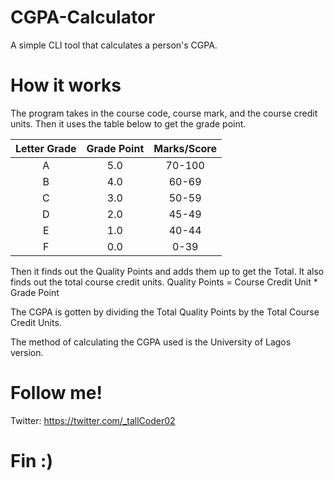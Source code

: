 # CGPA-Calculator
A simple CLI tool that calculates a person's CGPA.

# How it works
The program takes in the course code, course mark, and the course credit units. Then it uses the table below to get the grade point.

| Letter Grade | Grade Point | Marks/Score |
| :---:        |     :---:   |       :---: |
| A   | 5.0     | 70-100    |
| B   | 4.0     | 60-69     |
| C   | 3.0     | 50-59     |
| D   | 2.0     | 45-49     |
| E   | 1.0     | 40-44     |
| F   | 0.0     | 0-39      |

Then it finds out the Quality Points and adds them up to get the Total.
It also finds out the total course credit units.
Quality Points = Course Credit Unit * Grade Point

The CGPA is gotten by dividing the Total Quality Points by the Total Course Credit Units.

The method of calculating the CGPA used is the University of Lagos version.

# Follow me!
Twitter: https://twitter.com/_tallCoder02

# Fin :)
